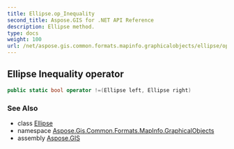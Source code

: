 ```yaml
---
title: Ellipse.op_Inequality
second_title: Aspose.GIS for .NET API Reference
description: Ellipse method. 
type: docs
weight: 100
url: /net/aspose.gis.common.formats.mapinfo.graphicalobjects/ellipse/op_inequality/
---
```

## Ellipse Inequality operator

```csharp
public static bool operator !=(Ellipse left, Ellipse right)
```

### See Also

* class [Ellipse](../)
* namespace [Aspose.Gis.Common.Formats.MapInfo.GraphicalObjects](../../ellipse/)
* assembly [Aspose.GIS](../../../)


